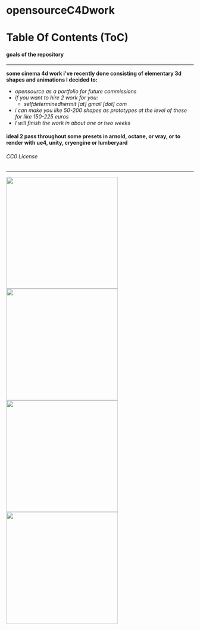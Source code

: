 # opensourceC4Dwork

Table Of Contents (ToC)
=======================

#### goals of the repository

---

**some cinema 4d work i've recently done consisting of elementary 3d shapes and animations I decided to:**
- _*opensource as a portfolio for future commissions*_
- _*if you want to hire 2 work for you:*_
  - _*selfdeterminedhermit [at] gmail [dot] com*_
- _*i can make you like 50-200 shapes as prototypes at the level of these for like 150-225 euros*_
- _*I will finish the work in about one or two weeks*_

#### ideal 2 pass throughout some presets in arnold, octane, or vray, or to render with ue4, unity, cryengine or lumberyard

###### CC0 License

---

<p/><p/>

<img src="https://scontent.fopo1-1.fna.fbcdn.net/v/t1.0-9/39922397_119890462287557_6114436573548249088_n.jpg?_nc_cat=106&_nc_ht=scontent.fopo1-1.fna&oh=d9e6c1d4d2d91c412943256478c5117f&oe=5C44C06E" width="300"></img> <img src="https://scontent.fopo1-1.fna.fbcdn.net/v/t1.0-9/39628857_119890305620906_355131088856678400_n.jpg?_nc_cat=109&_nc_ht=scontent.fopo1-1.fna&oh=f02d5bed09dc3aabc46ef54630ef9559&oe=5C7CCF5A" width="300"></img> <img src="https://scontent.fopo1-1.fna.fbcdn.net/v/t1.0-9/39814311_119889675620969_3996663207199506432_n.jpg?_nc_cat=103&_nc_ht=scontent.fopo1-1.fna&oh=607ecbd25341e940e142c3a837fc1027&oe=5C75AF33" width="300"></img> <img src="https://scontent.fopo1-1.fna.fbcdn.net/v/t1.0-9/39942794_119889522287651_467853665181368320_n.jpg?_nc_cat=107&_nc_ht=scontent.fopo1-1.fna&oh=ec24b8db8449f4562a4aecac6a98f882&oe=5C40F5CF" width="300"></img>

